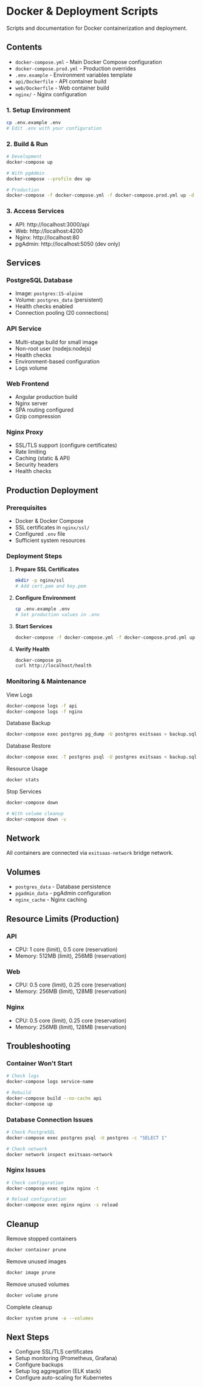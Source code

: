 # Docker & Deployment Scripts

Scripts and documentation for Docker containerization and deployment.

## Contents
- `docker-compose.yml` - Main Docker Compose configuration
- `docker-compose.prod.yml` - Production overrides
- `.env.example` - Environment variables template
- `api/Dockerfile` - API container build
- `web/Dockerfile` - Web container build
- `nginx/` - Nginx configuration

<!-- ## Quick Start -->

### 1. Setup Environment
```bash
cp .env.example .env
# Edit .env with your configuration
```

### 2. Build & Run
```bash
# Development
docker-compose up

# With pgAdmin
docker-compose --profile dev up

# Production
docker-compose -f docker-compose.yml -f docker-compose.prod.yml up -d
```

### 3. Access Services
- API: http://localhost:3000/api
- Web: http://localhost:4200
- Nginx: http://localhost:80
- pgAdmin: http://localhost:5050 (dev only)

## Services

### PostgreSQL Database
- Image: `postgres:15-alpine`
- Volume: `postgres_data` (persistent)
- Health checks enabled
- Connection pooling (20 connections)

### API Service
- Multi-stage build for small image
- Non-root user (nodejs:nodejs)
- Health checks
- Environment-based configuration
- Logs volume

### Web Frontend
- Angular production build
- Nginx server
- SPA routing configured
- Gzip compression

### Nginx Proxy
- SSL/TLS support (configure certificates)
- Rate limiting
- Caching (static & API)
- Security headers
- Health checks

## Production Deployment

### Prerequisites
- Docker & Docker Compose
- SSL certificates in `nginx/ssl/`
- Configured `.env` file
- Sufficient system resources

### Deployment Steps

1. **Prepare SSL Certificates**
   ```bash
   mkdir -p nginx/ssl
   # Add cert.pem and key.pem
   ```

2. **Configure Environment**
   ```bash
   cp .env.example .env
   # Set production values in .env
   ```

3. **Start Services**
   ```bash
   docker-compose -f docker-compose.yml -f docker-compose.prod.yml up -d
   ```

4. **Verify Health**
   ```bash
   docker-compose ps
   curl http://localhost/health
   ```

### Monitoring & Maintenance

View Logs
```bash
docker-compose logs -f api
docker-compose logs -f nginx
```

Database Backup
```bash
docker-compose exec postgres pg_dump -U postgres exitsaas > backup.sql
```

Database Restore
```bash
docker-compose exec -T postgres psql -U postgres exitsaas < backup.sql
```

Resource Usage
```bash
docker stats
```

Stop Services
```bash
docker-compose down

# With volume cleanup
docker-compose down -v
```

## Network
All containers are connected via `exitsaas-network` bridge network.

## Volumes
- `postgres_data` - Database persistence
- `pgadmin_data` - pgAdmin configuration
- `nginx_cache` - Nginx caching

## Resource Limits (Production)

### API
- CPU: 1 core (limit), 0.5 core (reservation)
- Memory: 512MB (limit), 256MB (reservation)

### Web
- CPU: 0.5 core (limit), 0.25 core (reservation)
- Memory: 256MB (limit), 128MB (reservation)

### Nginx
- CPU: 0.5 core (limit), 0.25 core (reservation)
- Memory: 256MB (limit), 128MB (reservation)

## Troubleshooting

### Container Won't Start
```bash
# Check logs
docker-compose logs service-name

# Rebuild
docker-compose build --no-cache api
docker-compose up
```

### Database Connection Issues
```bash
# Check PostgreSQL
docker-compose exec postgres psql -U postgres -c "SELECT 1"

# Check network
docker network inspect exitsaas-network
```

### Nginx Issues
```bash
# Check configuration
docker-compose exec nginx nginx -t

# Reload configuration
docker-compose exec nginx nginx -s reload
```

## Cleanup

Remove stopped containers
```bash
docker container prune
```

Remove unused images
```bash
docker image prune
```

Remove unused volumes
```bash
docker volume prune
```

Complete cleanup
```bash
docker system prune -a --volumes
```

## Next Steps

- Configure SSL/TLS certificates
- Setup monitoring (Prometheus, Grafana)
- Configure backups
- Setup log aggregation (ELK stack)
- Configure auto-scaling for Kubernetes
